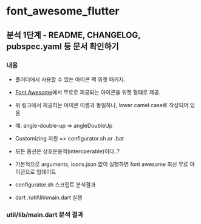 # font_awesome_flutter

## 분석 1단계 - README, CHANGELOG, pubspec.yaml 등 문서 확인하기

### 내용

- 플러터에서 사용할 수 있는 아이콘 팩 위젯 패키지.
- [Font Awesome](https://fontawesome.com/icons)에서 무료로 제공되는 아이콘을 위젯 형태로 제공.
- 위 링크에서 제공하는 아이콘 이름과 동일하나, lower camel case로 작성되어 있음
- 예: angle-double-up => angleDoubleUp

- Customizing 지원 => configurator.sh or .bat
- 모든 옵션은 상호운용적(interoperable)이다..?
- 기본적으로 arguments, icons.json 없이 실행하면 font awesome 최신 무료 아이콘으로 업데이트
- configurator.sh 스크립트 분석결과
- dart .\util\lib\main.dart 실행

### util/lib/main.dart 분석 결과




